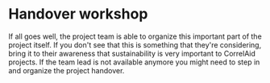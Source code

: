 # Handover workshop

If all goes well, the project team is able to organize this important part of the project itself. If you don't see that this is something that they're considering, bring it to their awareness that sustainability is very important to CorrelAid projects. If the team lead is not available anymore you might need to step in and organize the project handover.

